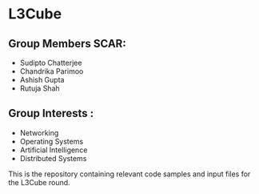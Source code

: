 L3Cube
======

Group Members SCAR: 
-------------------

* Sudipto Chatterjee
* Chandrika Parimoo
* Ashish Gupta
* Rutuja Shah


Group Interests : 
----------------

* Networking
* Operating Systems
* Artificial Intelligence 
* Distributed Systems

This is the repository containing relevant code samples and input files for the L3Cube round.
